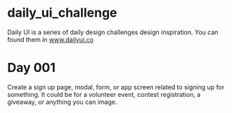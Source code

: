 # daily_ui_challenge

Daily UI is a series of daily design challenges design inspiration. You can found them in www.dailyui.co

# Day 001
Create a sign up page, modal, form, or app screen related to signing up for something. It could be for a volunteer event, contest registration, a giveaway, or anything you can image.